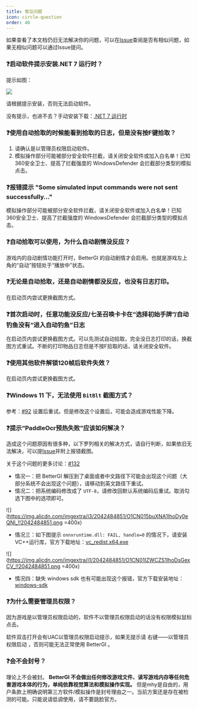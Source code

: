 ```yaml
---
title: 常见问题
icon: circle-question
order: 40
---
```


如果查看了本文档仍旧无法解决你的问题，可以在[Issue](https://github.com/babalae/better-genshin-impact/issues)查阅是否有相似问题，如果无相似问题可以通过Issue提问。

### ❓启动软件提示安装.NET 7 运行时？

提示如图：

![](https://img.alicdn.com/imgextra/i3/2042484851/O1CN012MVMsp1lhoDtEX1bo_!!2042484851.jpg)

请根据提示安装，否则无法启动软件。

没有提示，也进不去？手动安装下载：[.NET 7 运行时](https://dotnet.microsoft.com/zh-cn/download/dotnet/7.0)

### ❓使用自动拾取的时候能看到拾取的日志，但是没有按F键拾取？
1. 请确认是以管理员权限启动软件。
2. 模拟操作部分可能被部分安全软件拦截，请关闭安全软件或加入白名单！已知 360安全卫士、提高了拦截强度的 WindowsDefender 会拦截部分类型的模拟点击。

### ❓报错提示 "Some simulated input commands were not sent successfully..."
模拟操作部分可能被部分安全软件拦截，请关闭安全软件或加入白名单！已知 360安全卫士、提高了拦截强度的 WindowsDefender 会拦截部分类型的模拟点击。

### ❓自动拾取可以使用，为什么自动剧情没反应？
游戏内的自动剧情功能打开时，BetterGI 的自动剧情才会启用。也就是游戏左上角的“自动”按钮处于“播放中”状态。

### ❓无论是自动拾取，还是自动剧情都没反应，也没有日志打印。
在启动页内尝试更换截图方式。

### ❓首次启动时，任意功能没反应/七圣召唤卡卡在“选择初始手牌”/自动钓鱼没有“进入自动钓鱼”日志
在启动页内尝试更换截图方式。可以先测试自动拾取，完全没日志打印的话，换截图方式重试。不断的打印物品日志但是不按F拾取的话，请关闭安全软件。

### ❓使用其他软件解锁120帧后软件失效？
在启动页内尝试更换截图方式。

### ❓Windows 11 下，无法使用 `BitBlt` 截图方式？
参考：[#92](https://github.com/babalae/better-genshin-impact/issues/92) 设置后重试。但是修改这个设置后，可能会造成游戏性能下降。

### ❓提示“PaddleOcr预热失败”应该如何解决？

造成这个问题原因有很多种，以下罗列相关的解决方式，请自行判断，如果依旧无法解决，可以提[Issue](https://github.com/babalae/better-genshin-impact/issues)并附上报错截图。

关于这个问题的更多讨论：[#132](https://github.com/babalae/better-genshin-impact/issues/132)

* 情况一：把 BetterGI 解压到了桌面或者中文路径下可能会出现这个问题（大部分系统不会出现这个问题），请移动到英文路径下重试。 
* 情况二：把系统编码修改成了 `UTF-8`，请修改回默认系统编码后重试。取消勾选下图中的选项即可。

![](https://img.alicdn.com/imgextra/i3/2042484851/O1CN015buXNA1lhoDy0eQNI_!!2042484851.png =400x)

* 情况三：如下图提示 `onnxruntime.dll: FAIL, handle=0` 的情况下，请安装VC++运行库，官方下载地址：[vc_redist.x64.exe](https://aka.ms/vs/17/release/vc_redist.x64.exe)

![](https://img.alicdn.com/imgextra/i1/2042484851/O1CN01IZWCZS1lhoDsGexCV_!!2042484851.png =400x)

* 情况四：缺失 windows sdk 也有可能出现这个报错，官方下载安装地址：[windows-sdk](https://developer.microsoft.com/zh-cn/windows/downloads/windows-sdk/)


### ❓为什么需要管理员权限？
因为游戏是以管理员权限启动的，软件不以管理员权限启动的话没有权限模拟鼠标点击。

软件双击打开会有UAC以管理员权限启动提示，如果无提示请 右键——以管理员权限启动 ，否则可能无法正常使用 BetterGI 。

### ❓会不会封号？
理论上不会被封。 **BetterGI 不会做出任何修改游戏文件、读写游戏内存等任何危害游戏本体的行为，单纯依靠视觉算法和模拟操作实现。** 但是mhy是自由的，用户条款上明确说明第三方软件/模拟操作是封号理由之一。当前方案还是存在被检测的可能。只能说请低调使用，请不要跳脸官方。

